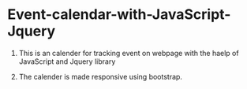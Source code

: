 # Event-calendar-with-JavaScript-Jquery

1. This is an calender for tracking event on webpage with the haelp of JavaScript and Jquery library

2. The calender is made responsive using bootstrap.
